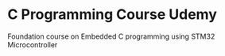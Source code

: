 # C Programming Course Udemy
Foundation course on Embedded C programming using STM32 Microcontroller

